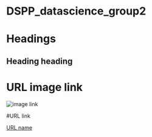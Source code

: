 # DSPP_datascience_group2

# Headings

## Heading heading


# URL image link



![image link](https://www.scylladb.com/wp-content/uploads/time-series-data-diagram.png)


#URL link

[URL name](https://www.markdownguide.org/cheat-sheet/)
